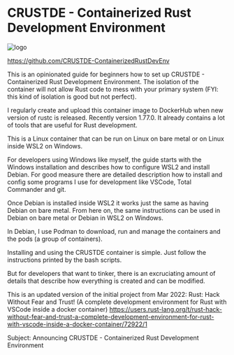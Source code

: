# CRUSTDE - Containerized Rust Development Environment

![logo](https://raw.githubusercontent.com/CRUSTDE-ContainerizedRustDevEnv/CRUSTDE-ContainerizedRustDevEnv/main/images/crustde_250x250.png)

<https://github.com/CRUSTDE-ContainerizedRustDevEnv>

This is an opinionated guide for beginners how to set up CRUSTDE - Containerized Rust Development Environment. The isolation of the container will not allow Rust code to mess with your primary system (FYI: this kind of isolation is good but not perfect).  

I regularly create and upload this container image to DockerHub when new version of rustc is released. Recently version 1.77.0. It already contains a lot of tools that are useful for Rust development.

This is a Linux container that can be run on Linux on bare metal or on Linux inside WSL2 on Windows.

For developers using Windows like myself, the guide starts with the Windows installation and describes how to configure WSL2 and install Debian. For good measure there are detailed description how to install and config some programs I use for development like VSCode, Total Commander and git.

Once Debian is installed inside WSL2 it works just the same as having Debian on bare metal. From here on, the same instructions can be used in Debian on bare metal or Debian in WSL2 on Windows.

In Debian, I use Podman to download, run and manage the containers and the pods (a group of containers).

Installing and using the CRUSTDE container is simple. Just follow the instructions printed by the bash scripts.

But for developers that want to tinker, there is an excruciating amount of details that describe how everything is created and can be modified.

This is an updated version  of the initial project from Mar 2022:
Rust: Hack Without Fear and Trust! (A complete development environment for Rust with VSCode inside a docker container) 
https://users.rust-lang.org/t/rust-hack-without-fear-and-trust-a-complete-development-environment-for-rust-with-vscode-inside-a-docker-container/72922/1



Subject:
Announcing CRUSTDE - Containerized Rust Development Environment


